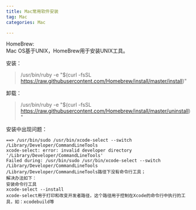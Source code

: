 ```yaml
---
title: Mac常用软件安装  
tag: Mac  
categories: Mac  

---
```


HomeBrew:   
Mac OS基于UNIX，HomeBrew用于安装UNIX工具。

安装：

> /usr/bin/ruby -e "$(curl -fsSL https://raw.githubusercontent.com/Homebrew/install/master/install)"  

卸载：  

> /usr/bin/ruby -e "$(curl -fsSL https://raw.githubusercontent.com/Homebrew/install/master/uninstall)" 

安装中出现问题：

	==> /usr/bin/sudo /usr/bin/xcode-select --switch /Library/Developer/CommandLineTools
	xcode-select: error: invalid developer directory '/Library/Developer/CommandLineTools'
	Failed during: /usr/bin/sudo /usr/bin/xcode-select --switch /Library/Developer/CommandLineTools
	/Library/Developer/CommandLineTools路径下没有命令行工具；
	解决办法如下：
	安装命令行工具
	xcode-select --install 
	xcode-select用于打印和改变开发者路径，这个路径用于控制在Xcode的命令行中执行的工具，如：xcodebuild等



